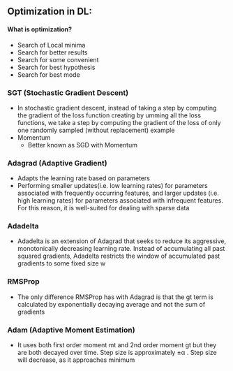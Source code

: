 ## Optimization in DL:
#### What is optimization?
- Search of Local minima
- Search for better results
- Search for some convenient
- Search for best hypothesis
- Search for best mode

### SGT (Stochastic Gradient Descent)
  - In stochastic gradient descent, instead of taking a step by computing the gradient of the loss function creating by umming all the loss functions, we take a step by computing the gradient of the loss of only one randomly sampled (without replacement) example
  - Momentum
    - Better known as SGD with Momentum
### Adagrad (Adaptive Gradient)
  - Adapts the learning rate based on parameters
  - Performing smaller updates(i.e. low learning rates) for parameters associated with frequently occurring features, and larger updates (i.e. high learning rates) for parameters associated with infrequent features. For this reason, it is well-suited for dealing with sparse data
### Adadelta
  - Adadelta is an extension of Adagrad that seeks to reduce its aggressive, monotonically decreasing learning rate. Instead of accumulating all past squared gradients, Adadelta restricts the window of accumulated past gradients to some fixed size w
### RMSProp
  - The only difference RMSProp has with Adagrad is that the gt term is calculated by exponentially decaying average and not the sum of gradients
### Adam (Adaptive Moment Estimation)
  -  It uses both first order moment mt and 2nd order moment gt but they are both decayed over time. Step size is approximately ±α . Step size will decrease, as it approaches minimum
